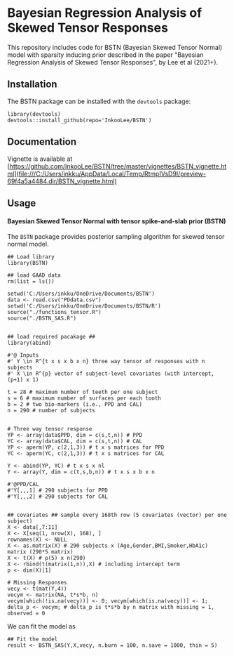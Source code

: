 # Bayesian Regression Analysis of Skewed Tensor Responses

This repository includes code for BSTN (Bayesian Skewed Tensor Normal) model with sparsity inducing prior described in the paper "Bayesian Regression Analysis of Skewed Tensor Responses", by Lee et al (2021+).

## Installation

The BSTN package can be installed with the `devtools` package:
  
  ```{r, eval = FALSE}
library(devtools) 
devtools::install_github(repo='InkooLee/BSTN')
```
## Documentation

Vignette is available at [https://github.com/InkooLee/BSTN/tree/master/vignettes/BSTN_vignette.html](file:///C:/Users/inkku/AppData/Local/Temp/RtmpIVsD9I/preview-69f4a5a4484.dir/BSTN_vignette.html)

## Usage

#### Bayesian Skewed Tensor Normal with tensor spike-and-slab prior (BSTN)

The `BSTN` package provides posterior sampling algorithm for skewed tensor normal model. 

  
  ```{r, eval = FALSE}
## Load library
library(BSTN)

## load GAAD data
rm(list = ls())

setwd('C:/Users/inkku/OneDrive/Documents/BSTN')
data <- read.csv("PDdata.csv")
setwd('C:/Users/inkku/OneDrive/Documents/BSTN/R')
source("./functions_tensor.R")
source("./BSTN_SAS.R")


## load required pacakage ##
library(abind)

#'@ Inputs
#' Y \in R^{t x s x b x n} three way tensor of responses with n subjects
#' X \in R^{p} vector of subject-level covariates (with intercept, (p+1) x 1)

t = 28 # maximum number of teeth per one subject
s = 6 # maximum number of surfaces per each tooth
b = 2 # two bio-markers (i.e., PPD and CAL)
n = 290 # number of subjects


# Three way tensor response
YP <- array(data$PPD, dim = c(s,t,n)) # PPD
YC <- array(data$CAL, dim = c(s,t,n)) # CAL
YP <- aperm(YP, c(2,1,3)) # t x s matrices for PPD
YC <- aperm(YC, c(2,1,3)) # t x s matrices for CAL

Y <- abind(YP, YC) # t x s x nl
Y <- array(Y, dim = c(t,s,b,n)) # t x s x b x n

#'@PPD/CAL
#'Y[,,,1] # 290 subjects for PPD
#'Y[,,,2] # 290 subjects for CAL


## covariates ## sample every 168th row (5 covariates (vector) per one subject)
X <- data[,7:11]
X <- X[seq(1, nrow(X), 168), ]
rownames(X) <- NULL
X <- as.matrix(X) # 290 subjects x (Age,Gender,BMI,Smoker,HbA1c) matrix (290*5 matrix)
X <- t(X) # p(5) x n(290)
X <- rbind(t(matrix(1,n)),X) # including intercept term
p <- dim(X)[1]

# Missing Responses
vecy <- t(mat(Y,4))
vecym <- matrix(NA, t*s*b, n)
vecym[which(!is.na(vecy))] <- 0; vecym[which(is.na(vecy))] <- 1; delta_p <- vecym; # delta_p is t*s*b by n matrix with missing = 1, observed = 0
```

We can fit the model as 

```{r, eval = FALSE}
## Fit the model
result <- BSTN_SAS(Y,X,vecy, n.burn = 100, n.save = 1000, thin = 5)
```



